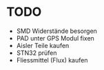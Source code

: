 # TODO

- SMD Widerstände besorgen
- PAD unter GPS Modul fixen
- Aisler Teile kaufen
- STN32 prüfen
- Fliessmittel (Flux) kaufen
